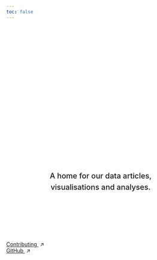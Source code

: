 ```yaml
---
toc: false
---
```


<style>

.hero {
  display: flex;
  flex-direction: column;
  align-items: center;
  font-family: var(--sans-serif);
  margin: 4rem 0 8rem;
  text-wrap: balance;
  text-align: center;
}

.hero h1 {
  margin: 2rem 0;
  max-width: none;
  font-size: 14vw;
  font-weight: 900;
  line-height: 1;
  background: linear-gradient(30deg, var(--theme-foreground-focus), currentColor);
  -webkit-background-clip: text;
  -webkit-text-fill-color: transparent;
  background-clip: text;
}

.hero h2 {
  margin: 0;
  max-width: 34em;
  font-size: 20px;
  font-style: initial;
  font-weight: 500;
  line-height: 1.5;
  color: var(--theme-foreground-muted);
}

@media (min-width: 640px) {
  .hero h1 {
    font-size: 90px;
  }
}

</style>

<div class="hero">
  <h1>YIMBY Melbourne Data</h1>
  <h2>A home for our data articles, visualisations and analyses.</h2>
</div>

<div class="grid grid-cols-4">
  <div class="card">
   <a href="https://github.com/yimbymelbourne/data/blob/main/CONTRIBUTING.md">Contributing <span style="display: inline-block; margin-left: 0.25rem;">↗︎</span></a>
  </div>
  <div class="card">
    <a href="https://github.com/yimbymelbourne/data">GitHub <span style="display: inline-block; margin-left: 0.25rem;">↗︎</span></a>
  </div>
</div>